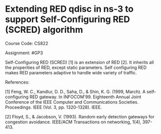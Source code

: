 # Extending RED qdisc in ns-3 to support Self-Configuring RED (SCRED) algorithm

Course Code: CS822

Assignment: #GP3

Self-Configuring RED (SCRED) [1] is an extension of RED [2]. It inherits all the properities of RED, except static parameters. Self configuring RED makes RED parameters adaptive to handle wide variety of traffic. 

References:

[1] Feng, W. C., Kandlur, D. D., Saha, D., & Shin, K. G. (1999, March). A self-configuring RED gateway. In INFOCOM'99. Eighteenth Annual Joint Conference of the IEEE Computer and Communications Societies. Proceedings. IEEE (Vol. 3, pp. 1320-1328). IEEE.

[2] Floyd, S., & Jacobson, V. (1993). Random early detection gateways for congestion avoidance. IEEE/ACM Transactions on networking, 1(4), 397-413.
